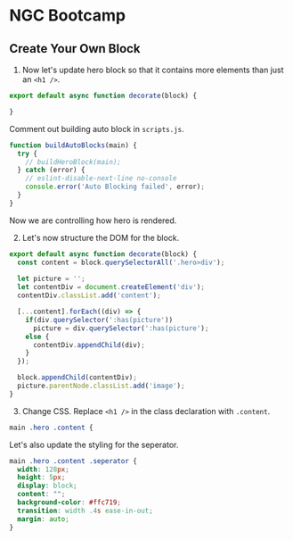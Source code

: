 # NGC Bootcamp

## Create Your Own Block

1. Now let's update hero block so that it contains more elements than just an `<h1 />`.

```javascript
export default async function decorate(block) {

}
```

Comment out building auto block in `scripts.js`.

```javascript
function buildAutoBlocks(main) {
  try {
    // buildHeroBlock(main);
  } catch (error) {
    // eslint-disable-next-line no-console
    console.error('Auto Blocking failed', error);
  }
}
```

Now we are controlling how hero is rendered.

2. Let's now structure the DOM for the block.

```javascript
export default async function decorate(block) {
  const content = block.querySelectorAll('.hero>div');
  
  let picture = '';
  let contentDiv = document.createElement('div');
  contentDiv.classList.add('content');

  [...content].forEach((div) => {
    if(div.querySelector(':has(picture'))
      picture = div.querySelector(':has(picture');
    else {
      contentDiv.appendChild(div);
    }
  });

  block.appendChild(contentDiv);
  picture.parentNode.classList.add('image');
}
```

3. Change CSS. Replace `<h1 />` in the class declaration with `.content`.

```css
main .hero .content {
```

Let's also update the styling for the seperator.

```css
main .hero .content .seperator {
  width: 128px;
  height: 5px;
  display: block;
  content: "";
  background-color: #ffc719;
  transition: width .4s ease-in-out;
  margin: auto;
}
```